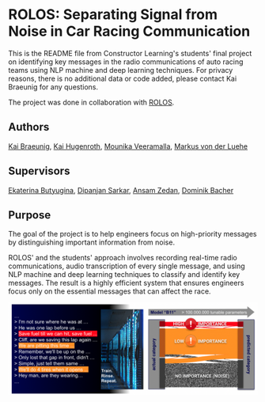 # ROLOS: Separating Signal from Noise in Car Racing Communication
This is the README file from  Constructor Learning's students' final project on identifying key messages in the radio communications of auto racing teams using NLP machine and deep learning techniques. For privacy reasons, there is no additional data or code added, please contact Kai Braeunig for any questions.

The project was done in collaboration with [ROLOS](https://rolos.com/).

## Authors
[Kai Braeunig](https://www.linkedin.com/in/ai-kai),
[Kai Hugenroth](https://www.linkedin.com/in/hugenroth/),
[Mounika Veeramalla](https://www.linkedin.com/in/mounika-veeramalla-223553115/),
[Markus von der Luehe](https://www.linkedin.com/in/markusvonderluehe/)

## Supervisors
[Ekaterina Butyugina](https://www.linkedin.com/in/ekaterina-butyugina/),
[Dipanjan Sarkar](https://djsarkar.com/),
[Ansam Zedan](https://www.linkedin.com/in/ansam-zedan/),
[Dominik Bacher](https://www.linkedin.com/in/dominikbacher/)

## Purpose
The goal of the project is to help engineers focus on high-priority messages by distinguishing important information from noise.

ROLOS' and the students' approach involves recording real-time radio communications, audio transcription of every single message, and using NLP machine and deep learning techniques to classify and identify key messages. The result is a highly efficient system that ensures engineers focus only on the essential messages that can affect the race.

![Approach](/image2.png "Approach")
